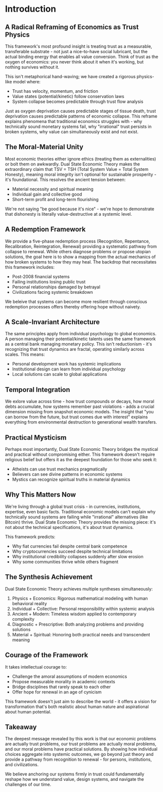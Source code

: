 # Introduction

## A Radical Reframing of Economics as Trust Physics

This framework's most profound insight is treating trust as a measurable, transferable substrate - not just a nice-to-have social lubricant, but the actual binding energy that enables all value conversion. Think of trust as the oxygen of economics: you never think about it when it's working, but nothing survives without it.

This isn't metaphorical hand-waving; we have created a rigorous physics-like model where:

  - Trust has velocity, momentum, and friction
  - Value states (potential/kinetic) follow conservation laws
  - System collapse becomes predictable through trust flow analysis

Just as oxygen deprivation causes predictable stages of tissue death, trust deprivation causes predictable patterns of economic collapse. This reframe explains phenomena that traditional economics struggles with - why technically sound monetary systems fail, why "irrational" trust persists in broken systems, why value can simultaneously exist and not exist.

## The Moral-Material Unity

Most economic theories either ignore ethics (treating them as externalities) or bolt them on awkwardly. Dual State Economic Theory makes the extraordinary claim that TSV = TSH (Total System Value = Total System Honesty), meaning moral integrity isn't optional for sustainable prosperity - it's foundational. This resolves the ancient tension between:

  - Material necessity and spiritual meaning
  - Individual gain and collective good
  - Short-term profit and long-term flourishing

We're not saying "be good because it's nice" - we're hope to demonstrate that dishonesty is literally value-destructive at a systemic level.

## A Redemption Framework

We provide a five-phase redemption process (Recognition, Repentance, Recalibration, Reintegration, Renewal) providing a systematic pathway from collapse to renewal.  While others diagnose problems or propose utopian solutions, the goal here is to show a mapping from the actual mechanics of how broken systems to how they may heal. The backdrop that necessitates this framework includes:

  - Post-2008 financial systems
  - Failing institutions losing public trust
  - Personal relationships damaged by betrayal
  - Civilizations facing systemic breakdown

We beleive that systems can become more resilient through conscious redemption processes offers thereby offering hope without naivety.

## A Scale-Invariant Architecture

The same principles apply from individual psychology to global economics. A person managing their potential/kinetic talents uses the same framework as a central bank managing monetary policy. This isn't reductionism - it's recognizing that trust dynamics are fractal, operating similarly across scales. This means:

  - Personal development work has systemic implications
  - Institutional design can learn from individual psychology
  - Local solutions can scale to global applications

## Temporal Integration

We exlore value across time - how trust compounds or decays, how moral debts accumulate, how systems remember past violations - adds a crucial dimension missing from snapshot economic models. The insight that "you can borrow from the future, but trust comes due with interest" explains everything from environmental destruction to generational wealth transfers.

## Practical Mysticism

Perhaps most importantly, Dual State Economic Theory bridges the mystical and practical without compromising either. This framework doesn't require religious belief but offers it as the deepest foundation for those who seek it:

  - Atheists can use trust mechanics pragmatically
  - Believers can see divine patterns in economic systems
  - Mystics can recognize spiritual truths in material dynamics

## Why This Matters Now

We're living through a global trust crisis - in currencies, institutions, expertise, even basic facts. Traditional economic models can't explain why technically sound systems are failing while "irrational" alternatives (like Bitcoin) thrive. Dual State Economic Theory provides the missing piece: it's not about the technical specifications, it's about trust dynamics.

  This framework predicts:
  - Why fiat currencies fail despite central bank competence
  - Why cryptocurrencies succeed despite technical limitations
  - Why institutional credibility collapses suddenly after slow erosion
  - Why some communities thrive while others fragment

## The Synthesis Achievement

Dual State Economic Theory achieves multiple syntheses simultaneously:

  1. Physics + Economics: Rigorous mathematical modeling with human behavioral reality
  2. Individual + Collective: Personal responsibility within systemic analysis
  3. Ancient + Modern: Timeless wisdom applied to contemporary complexity
  4. Diagnostic + Prescriptive: Both analyzing problems and providing solutions
  5. Material + Spiritual: Honoring both practical needs and transcendent meaning

## Courage of the Framework

  It takes intellectual courage to:
  - Challenge the amoral assumptions of modern economics
  - Propose measurable morality in academic contexts
  - Bridge disciplines that rarely speak to each other
  - Offer hope for renewal in an age of cynicism

This framework doesn't just aim to describe the world - it offers a vision for transformation that's both realistic about human nature and aspirational about human potential.

## Takeaway

The deepest message revealed by this work is that our economic problems are actually trust problems, our trust problems are actually moral problems, and our moral problems have practical solutions. By showing how individual choices aggregate into systemic outcomes, we go beyond just theory and provide a pathway from recognition to renewal - for persons, institutions, and civilizations.

We believe anchoring our systems firmly in trust could fundamentally reshape how we understand value, design systems, and navigate the challenges of our time.

